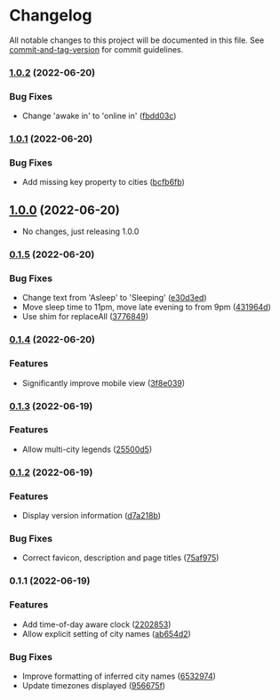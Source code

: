 # Changelog

All notable changes to this project will be documented in this file. See [commit-and-tag-version](https://github.com/absolute-version/commit-and-tag-version) for commit guidelines.

### [1.0.2](https://github.com/TimothyJones/can-i-call-clock/compare/v1.0.1...v1.0.2) (2022-06-20)


### Bug Fixes

* Change 'awake in' to 'online in' ([fbdd03c](https://github.com/TimothyJones/can-i-call-clock/commit/fbdd03c6ff3f1cb1c31f2f5400d403e05431175f))

### [1.0.1](https://github.com/TimothyJones/can-i-call-clock/compare/v1.0.0...v1.0.1) (2022-06-20)


### Bug Fixes

* Add missing key property to cities ([bcfb6fb](https://github.com/TimothyJones/can-i-call-clock/commit/bcfb6fb5ba529d4a0568b84105e8ad39e546fd23))

## [1.0.0](https://github.com/TimothyJones/can-i-call-clock/compare/v0.1.5...v1.0.0) (2022-06-20)

* No changes, just releasing 1.0.0

### [0.1.5](https://github.com/TimothyJones/can-i-call-clock/compare/v0.1.4...v0.1.5) (2022-06-20)


### Bug Fixes

* Change text from 'Asleep' to 'Sleeping' ([e30d3ed](https://github.com/TimothyJones/can-i-call-clock/commit/e30d3ed063f77f45c253b022d9f7d628e1ad9323))
* Move sleep time to 11pm, move late evening to from 9pm ([431964d](https://github.com/TimothyJones/can-i-call-clock/commit/431964ddd92ee4fabe4058f41618cfea339c3af3))
* Use shim for replaceAll ([3776849](https://github.com/TimothyJones/can-i-call-clock/commit/3776849c5a516f954a371efcfdf6a6430a4546ef))

### [0.1.4](https://github.com/TimothyJones/can-i-call-clock/compare/v0.1.3...v0.1.4) (2022-06-20)


### Features

* Significantly improve mobile view ([3f8e039](https://github.com/TimothyJones/can-i-call-clock/commit/3f8e0390b75325ba4933f1efb61ec7200505d892))

### [0.1.3](https://github.com/TimothyJones/can-i-call-clock/compare/v0.1.2...v0.1.3) (2022-06-19)


### Features

* Allow multi-city legends ([25500d5](https://github.com/TimothyJones/can-i-call-clock/commit/25500d54ec9319bec177b8b2b2af8dbfc358238b))

### [0.1.2](https://github.com/TimothyJones/can-i-call-clock/compare/v0.1.1...v0.1.2) (2022-06-19)


### Features

* Display version information ([d7a218b](https://github.com/TimothyJones/can-i-call-clock/commit/d7a218b6a7cf2901097fba29061ab0aa7568a8d9))


### Bug Fixes

* Correct favicon, description and page titles ([75af975](https://github.com/TimothyJones/can-i-call-clock/commit/75af975aaa70a9feb4396141774dcabed9227c5c))

### 0.1.1 (2022-06-19)


### Features

* Add time-of-day aware clock ([2202853](https://github.com/TimothyJones/can-i-call-clock/commit/22028531b850dccbdf4b954caddaf463ffed2e4f))
* Allow explicit setting of city names ([ab654d2](https://github.com/TimothyJones/can-i-call-clock/commit/ab654d2547282276a6ffd79b7eea46e7d45e0614))


### Bug Fixes

* Improve formatting of inferred city names ([6532974](https://github.com/TimothyJones/can-i-call-clock/commit/65329745fb0efa3eb59729cba61dbff80212fc36))
* Update timezones displayed ([956675f](https://github.com/TimothyJones/can-i-call-clock/commit/956675f6112311b2e141170cfc35602af6452eb1))
